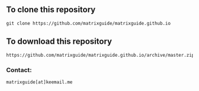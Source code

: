 ## To clone this repository

    git clone https://github.com/matrixguide/matrixguide.github.io
    
## To download this repository

    https://github.com/matrixguide/matrixguide.github.io/archive/master.zip
    
### Contact:

    matrixguide[at]keemail.me
